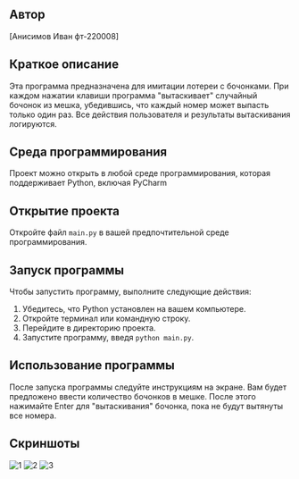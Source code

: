 ## Автор
[Анисимов Иван фт-220008]

## Краткое описание
Эта программа предназначена для имитации лотереи с бочонками. При каждом нажатии клавиши программа "вытаскивает" случайный бочонок из мешка, убедившись, что каждый номер может выпасть только один раз. Все действия пользователя и результаты вытаскивания логируются.

## Среда программирования
Проект можно открыть в любой среде программирования, которая поддерживает Python, включая PyCharm

## Открытие проекта
Откройте файл `main.py` в вашей предпочтительной среде программирования.

## Запуск программы
Чтобы запустить программу, выполните следующие действия:
1. Убедитесь, что Python установлен на вашем компьютере.
2. Откройте терминал или командную строку.
3. Перейдите в директорию проекта.
4. Запустите программу, введя `python main.py`.

## Использование программы
После запуска программы следуйте инструкциям на экране. Вам будет предложено ввести количество бочонков в мешке. После этого нажимайте Enter для "вытаскивания" бочонка, пока не будут вытянуты все номера.

## Скриншоты
![1](https://github.com/Vancheres/Laba-9/assets/146539395/a9a05286-536d-438f-80c4-4917ff3060f5)
![2](https://github.com/Vancheres/Laba-9/assets/146539395/ac773795-1e77-4db7-a8bb-3d650a89378d)
![3](https://github.com/Vancheres/Laba-9/assets/146539395/63cb5149-7079-4495-b5d1-29382143bec4)


